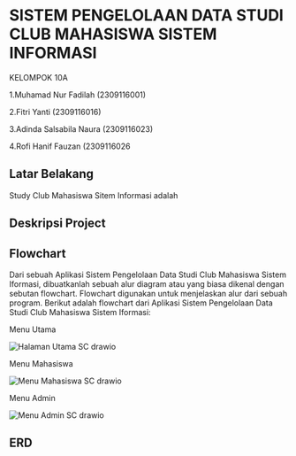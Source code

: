 # SISTEM PENGELOLAAN DATA STUDI CLUB MAHASISWA SISTEM INFORMASI

KELOMPOK 10A

  1.Muhamad Nur Fadilah (2309116001)

  2.Fitri Yanti (2309116016)
  
  3.Adinda Salsabila Naura (2309116023)
  
  4.Rofi Hanif Fauzan (2309116026

## Latar Belakang

Study Club Mahasiswa Sitem Informasi adalah


## Deskripsi Project



## Flowchart

Dari sebuah Aplikasi Sistem Pengelolaan Data Studi Club Mahasiswa Sistem Iformasi, dibuatkanlah sebuah alur diagram atau yang biasa dikenal dengan sebutan flowchart. Flowchart digunakan untuk menjelaskan alur dari sebuah program. Berikut adalah flowchart dari Aplikasi Sistem Pengelolaan Data Studi Club Mahasiswa Sistem Iformasi:

Menu Utama

![Halaman Utama SC drawio](https://github.com/user-attachments/assets/8b26a20e-f6c9-4a83-9642-0b69b7b11137)

Menu Mahasiswa

![Menu Mahasiswa SC drawio](https://github.com/user-attachments/assets/d46ad664-831c-4fab-b0cf-2562a3cc4e9e)

Menu Admin

![Menu Admin SC drawio](https://github.com/user-attachments/assets/c8bab607-1714-468e-acda-9a79b67002e1)


## ERD

